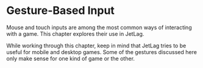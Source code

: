 # Gesture-Based Input

Mouse and touch inputs are among the most common ways of interacting with a
game.  This chapter explores their use in JetLag.

While working through this chapter, keep in mind that JetLag tries to be useful
for mobile and desktop games.  Some of the gestures discussed here only make
sense for one kind of game or the other.

